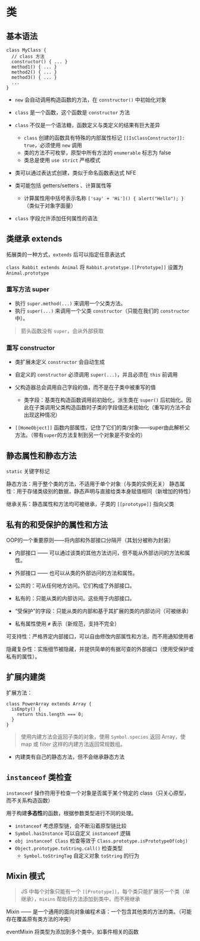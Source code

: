 # 类

## 基本语法

```JS
class MyClass {
  // class 方法
  constructor() { ... }
  method1() { ... }
  method2() { ... }
  method3() { ... }
  ...
}
```

- `new` 会自动调用构造函数的方法，在 `constructor()` 中初始化对象
- `class` 是一个函数，这个函数是 `constructor` 方法
- `class` 不仅是一个语法糖，函数定义与类定义的结果有巨大差异
  - `class` 创建的函数具有特殊的内部属性标记 `[[IsClassConstructor]]: true`，必须使用 `new` 调用
  - 类的方法不可枚举，原型中所有方法的 `enumerable` 标志为 false
  - 类总是使用 `use strict` 严格模式

- 类可以通过表达式创建，类似于命名函数表达式 NFE
- 类可能包括 getters/setters 、计算属性等
  - 计算属性用中括号表示名称 `['say' + 'Hi']() { alert("Hello"); }` （类似于对象字面量）
- `class` 字段允许添加任何属性的语法

## 类继承 extends

拓展类的一种方式，`extends` 后可以指定任意表达式

`class Rabbit extends Animal` 将 `Rabbit.prototype.[[Prototype]]` 设置为 `Animal.prototype`

### 重写方法 super

- 执行 `super.method(...)` 来调用一个父类方法。
- 执行 `super(...)` 来调用一个父类 `constructor`（只能在我们的 `constructor` 中）。

> 箭头函数没有 `super`，会从外部获取

### 重写 constructor

- 类扩展未定义 `constructor` 会自动生成
- 自定义的 `constructor` 必须调用 `super(...)`，并且必须在 `this` 前调用
- 父构造器总会调用自己字段的值，而不是在子类中被重写的值
  - 类字段：基类在构造函数调用前初始化，派生类在 `super()` 后初始化。因此在子类调用父类构造函数时子类的字段值还未初始化（重写的方法不会出现这种情况）

- `[[HomeObject]]` 函数内部属性，记住了它们的类/对象——super由此解析父方法。（带有`super`的方法复制到另一个对象是不安全的）

## 静态属性和静态方法

`static` 关键字标记 

静态方法：用于整个类的方法，不适用于单个对象（与类的实例无关）
静态属性：用于存储类级别的数据，静态声明与直接给类本身赋值相同（新增加的特性）

继承关系：静态属性和方法均可被继承，子类的 `[[prototype]]` 指向父类

## 私有的和受保护的属性和方法

OOP的一个重要原则——将内部和外部接口分隔开（其划分被称为封装）

- 内部接口 —— 可以通过该类的其他方法访问，但不能从外部访问的方法和属性。
- 外部接口 —— 也可以从类的外部访问的方法和属性。

- 公共的：可从任何地方访问。它们构成了外部接口。
- 私有的：只能从类的内部访问。这些用于内部接口。
- “受保护”的字段：只能从类的内部和基于其扩展的类的内部访问（可被继承）

- 私有属性使用 `#` 表示（新规范，支持不完全）

可支持性：严格界定内部接口，可以自由修改内部属性和方法，而不用通知使用者

隐藏复杂性：实施细节被隐藏，并提供简单的有据可查的外部接口（使用受保护或私有的属性）。

## 扩展内建类

扩展方法：

```JS
class PowerArray extends Array {
  isEmpty() {
    return this.length === 0;
  }
}
```

> 使用内建方法会返回子类的对象，使用 `Symbol.species` 返回 Array，使 map 或 filter 这样的内建方法返回常规数组。

- 内建类有自己的静态方法，但不会继承静态方法

## `instanceof` 类检查

`instanceof` 操作符用于检查一个对象是否属于某个特定的 class（只关心原型，而不关系构造函数）

用于构建**多态性**的函数，根据参数类型进行不同的处理。

- `instanceof` 考虑原型链，会不断沿着原型链比较
- `Symbol.hasInstance` 可以自定义 `instanceof` 逻辑
- `obj instanceof Class` 检查等效于 `Class.prototype.isPrototypeOf(obj)`
- `Object.prototype.toString.call()` 检查类型
  - `Symbol.toStringTag` 自定义对象 `toString` 的行为

## Mixin 模式

> JS 中每个对象只能有一个 `[[Prototype]]`，每个类只能扩展另一个类（单继承），`mixins` 帮助将方法添加到类中，而不用继承

Mixin —— 是一个通用的面向对象编程术语：一个包含其他类的方法的类。（可能存在覆盖原有类方法的冲突）

eventMixin 将类型为添加到多个类中，如事件相关的函数
